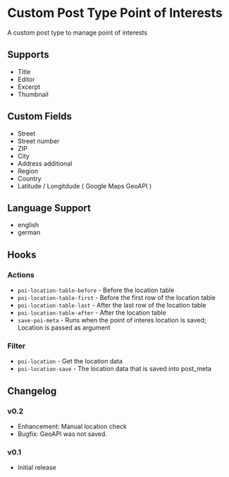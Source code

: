 # Custom Post Type Point of Interests

A custom post type to manage point of interests

## Supports

* Title
* Editor
* Excerpt
* Thumbnail

## Custom Fields

* Street
* Street number
* ZIP
* City
* Address additional
* Region
* Country
* Latitude / Longitdude ( Google Maps GeoAPI )

## Language Support

* english
* german

## Hooks

### Actions

* `poi-location-table-before` - Before the location table
* `poi-location-table-first` - Before the first row of the location table
* `poi-location-table-last` - After the last row of the location table
* `poi-location-table-after` - After the location table
* `save-poi-meta` - Runs when the point of interes location is saved; Location is passed as argument

### Filter

* `poi-location` - Get the location data
* `poi-location-save` - The location data that is saved into post_meta

## Changelog

### v0.2

* Enhancement: Manual location check
* Bugfix: GeoAPI was not saved.

### v0.1

* Initial release

